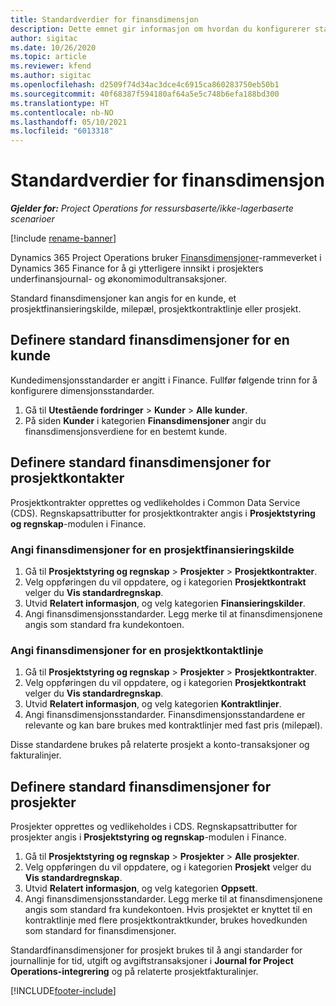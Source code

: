 ```yaml
---
title: Standardverdier for finansdimensjon
description: Dette emnet gir informasjon om hvordan du konfigurerer standardverdier for finansdimensjon.
author: sigitac
ms.date: 10/26/2020
ms.topic: article
ms.reviewer: kfend
ms.author: sigitac
ms.openlocfilehash: d2509f74d34ac3dce4c6915ca860283750eb50b1
ms.sourcegitcommit: 40f68387f594180af64a5e5c748b6efa188bd300
ms.translationtype: HT
ms.contentlocale: nb-NO
ms.lasthandoff: 05/10/2021
ms.locfileid: "6013318"
---
```

# <a name="financial-dimension-defaults"></a>Standardverdier for finansdimensjon

_**Gjelder for:** Project Operations for ressursbaserte/ikke-lagerbaserte scenarioer_

[!include [rename-banner](~/includes/cc-data-platform-banner.md)]

Dynamics 365 Project Operations bruker [Finansdimensjoner](/dynamics365/finance/general-ledger/financial-dimensions)-rammeverket i Dynamics 365 Finance for å gi ytterligere innsikt i prosjekters underfinansjournal- og økonomimodultransaksjoner.

Standard finansdimensjoner kan angis for en kunde, et prosjektfinansieringskilde, milepæl, prosjektkontraktlinje eller prosjekt.

## <a name="define-default-financial-dimensions-for-a-customer"></a>Definere standard finansdimensjoner for en kunde

Kundedimensjonsstandarder er angitt i Finance. Fullfør følgende trinn for å konfigurere dimensjonsstandarder.

1. Gå til **Utestående fordringer** > **Kunder** > **Alle kunder**.
2. På siden **Kunder** i kategorien **Finansdimensjoner** angir du finansdimensjonsverdiene for en bestemt kunde.

## <a name="define-default-financial-dimensions-for-project-contracts"></a>Definere standard finansdimensjoner for prosjektkontakter

Prosjektkontrakter opprettes og vedlikeholdes i Common Data Service (CDS). Regnskapsattributter for prosjektkontrakter angis i **Prosjektstyring og regnskap**-modulen i Finance.

### <a name="set-financial-dimensions-for-a-project-funding-source"></a>Angi finansdimensjoner for en prosjektfinansieringskilde

1. Gå til **Prosjektstyring og regnskap** > **Prosjekter** > **Prosjektkontrakter**.
2. Velg oppføringen du vil oppdatere, og i kategorien **Prosjektkontrakt** velger du **Vis standardregnskap**.
3. Utvid **Relatert informasjon**, og velg kategorien **Finansieringskilder**.
4. Angi finansdimensjonsstandarder. Legg merke til at finansdimensjonene angis som standard fra kundekontoen.

### <a name="set-financial-dimensions-for-a-project-contract-line"></a>Angi finansdimensjoner for en prosjektkontaktlinje

1. Gå til **Prosjektstyring og regnskap** > **Prosjekter** > **Prosjektkontrakter**.
2. Velg oppføringen du vil oppdatere, og i kategorien **Prosjektkontrakt** velger du **Vis standardregnskap**.
3. Utvid **Relatert informasjon**, og velg kategorien **Kontraktlinjer**.
4. Angi finansdimensjonsstandarder. Finansdimensjonsstandardene er relevante og kan bare brukes med kontraktlinjer med fast pris (milepæl).

Disse standardene brukes på relaterte prosjekt a konto-transaksjoner og fakturalinjer.

## <a name="define-default-financial-dimensions-for-projects"></a>Definere standard finansdimensjoner for prosjekter

Prosjekter opprettes og vedlikeholdes i CDS. Regnskapsattributter for prosjekter angis i **Prosjektstyring og regnskap**-modulen i Finance.

1. Gå til **Prosjektstyring og regnskap** > **Prosjekter** > **Alle prosjekter**.
2. Velg oppføringen du vil oppdatere, og i kategorien **Prosjekt** velger du **Vis standardregnskap**.
3. Utvid **Relatert informasjon**, og velg kategorien **Oppsett**.
4. Angi finansdimensjonsstandarder. Legg merke til at finansdimensjonene angis som standard fra kundekontoen. Hvis prosjektet er knyttet til en kontraktlinje med flere prosjektkontraktkunder, brukes hovedkunden som standard for finansdimensjoner.

Standardfinansdimensjoner for prosjekt brukes til å angi standarder for journallinje for tid, utgift og avgiftstransaksjoner i **Journal for Project Operations-integrering** og på relaterte prosjektfakturalinjer.


[!INCLUDE[footer-include](../includes/footer-banner.md)]